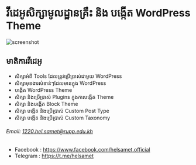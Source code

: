 # វីដេអូសិក្សាមូលដ្ឋានគ្រឹះ និង បង្កើត WordPress Theme
![screenshot](https://user-images.githubusercontent.com/113760359/209821814-a17abe61-7ac7-43cb-85ee-ad2c1226cd5e.png)

## មាតិការវីដេអូ

- សិក្សាអំពី Tools ដែលត្រូវប្រើប្រាស់ជាមួយ WordPress
- សិក្សាមុខងារសំខាន់ៗដែលមានក្នុង WordPress
- បង្កើត WordPress Theme
- សិក្សា និងប្រើប្រាស់ Plugins ក្នុងការបង្កើត Theme
- សិក្សា និងបង្កើត Block Theme
- សិក្សា បង្កើត និងប្រើប្រាស់ Custom Post Type
- សិក្សា បង្កើត និងប្រើប្រាស់ Custom Taxonomy



###### Email: 1220.hel.samet@rupp.edu.kh
- Facebook : https://www.facebook.com/helsamet.official
- Telegram : https://t.me/helsamet